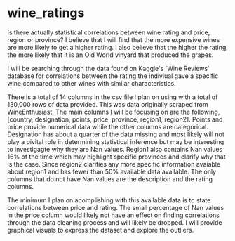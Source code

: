 # wine_ratings

Is there actually statistical correlations between wine rating and price, region or province?
I believe that I will find that the more expensive wines are more likely to get a higher rating. I also believe that the higher the rating, the more likely that it is an Old World vinyard that produced the grapes. 

I will be searching through the data found on Kaggle's 'Wine Reviews' database for correlations between the rating the indiviual gave a specific wine compared to other wines with similar characteristics. 

There is a total of 14 columns in the csv file I plan on using with a total of 130,000 rows of data provided. This was data originally scraped from WineEnthusiast. The main columns I will be focusing on are the following, [country, designation, points, price, province, region1, region2]. Points and price provide numerical data while the other columns are categorical. Designation has about a quarter of the data missing and most likely will not play a pivital role in determining statistical inference but may be interesting to investigagte why they are Nan values. Region1 also contains Nan values 16% of the time which may highlight specific provinces and clarify why that is the case. Since region2 clarifies any more specific information avaiable about region1 and has fewer than 50% available data available. 
The only columns that do not have Nan values are the description and the rating columns. 

The minimum I plan on acomplishing with this available data is to state correlations between price and rating. The small percentage of Nan values in the price column would likely not have an effect on finding correlations through the data cleaning process and will likely be dropped. I will provide graphical visuals to express the dataset and explore the outliers. 

